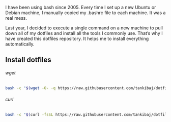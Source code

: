 I have been using bash since 2005. Every time I set up a new Ubuntu or Debian machine, I manually copied my .bashrc file to each machine. It was a real mess.

Last year, I decided to execute a single command on a new machine to pull down all of my dotfiles and install all the tools I commonly use. That’s why I have created this dotfiles repository. It helps me to install everything automatically.



## Install dotfiles

###### wget

```bash
bash -c "$(wget -O- -q https://raw.githubusercontent.com/tankibaj/dotfiles-ubuntu/work/install.sh)"
```

###### curl

```bash
bash -c "$(curl -fsSL https://raw.githubusercontent.com/tankibaj/dotfiles-ubuntu/work/install.sh)"
```
